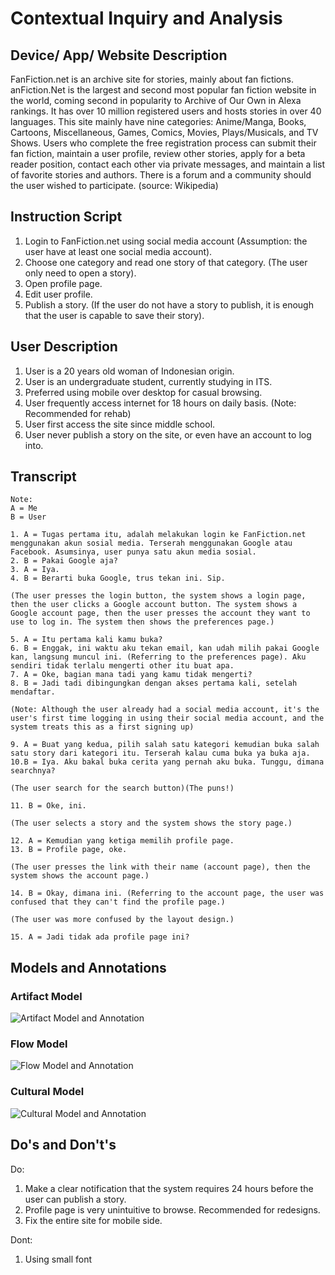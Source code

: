 # Contextual Inquiry and Analysis
## Device/ App/ Website Description
FanFiction.net is an archive site for stories, mainly about fan fictions. anFiction.Net is the largest and second most popular fan fiction website in the world, coming second in popularity to Archive of Our Own in Alexa rankings. It has over 10 million registered users and hosts stories in over 40 languages.
This site mainly have nine categories: Anime/Manga, Books, Cartoons, Miscellaneous, Games, Comics, Movies, Plays/Musicals, and TV Shows. Users who complete the free registration process can submit their fan fiction, maintain a user profile, review other stories, apply for a beta reader position, contact each other via private messages, and maintain a list of favorite stories and authors. There is a forum and a community should the user wished to participate.
(source: Wikipedia)

## Instruction Script
1. Login to FanFiction.net using social media account (Assumption: the user have at least one social media account).
2. Choose one category and read one story of that category. (The user only need to open a story).
3. Open profile page.
4. Edit user profile.
5. Publish a story. (If the user do not have a story to publish, it is enough that the user is capable to save their story).

## User Description
1. User is a 20 years old woman of Indonesian origin.
2. User is an undergraduate student, currently studying in ITS.
3. Preferred using mobile over desktop for casual browsing.
4. User frequently access internet for 18 hours on daily basis. (Note: Recommended for rehab)
5. User first access the site since middle school.
6. User never publish a story on the site, or even have an account to log into.

## Transcript
```text
Note:
A = Me
B = User

1. A = Tugas pertama itu, adalah melakukan login ke FanFiction.net menggunakan akun sosial media. Terserah menggunakan Google atau Facebook. Asumsinya, user punya satu akun media sosial.
2. B = Pakai Google aja?
3. A = Iya.
4. B = Berarti buka Google, trus tekan ini. Sip.

(The user presses the login button, the system shows a login page, then the user clicks a Google account button. The system shows a Google account page, then the user presses the account they want to use to log in. The system then shows the preferences page.)

5. A = Itu pertama kali kamu buka?
6. B = Enggak, ini waktu aku tekan email, kan udah milih pakai Google kan, langsung muncul ini. (Referring to the preferences page). Aku sendiri tidak terlalu mengerti other itu buat apa.
7. A = Oke, bagian mana tadi yang kamu tidak mengerti?
8. B = Jadi tadi dibingungkan dengan akses pertama kali, setelah mendaftar.

(Note: Although the user already had a social media account, it's the user's first time logging in using their social media account, and the system treats this as a first signing up)

9. A = Buat yang kedua, pilih salah satu kategori kemudian buka salah satu story dari kategori itu. Terserah kalau cuma buka ya buka aja.
10.B = Iya. Aku bakal buka cerita yang pernah aku buka. Tunggu, dimana searchnya?

(The user search for the search button)(The puns!)

11. B = Oke, ini.

(The user selects a story and the system shows the story page.)

12. A = Kemudian yang ketiga memilih profile page.
13. B = Profile page, oke.

(The user presses the link with their name (account page), then the system shows the account page.)

14. B = Okay, dimana ini. (Referring to the account page, the user was confused that they can't find the profile page.)

(The user was more confused by the layout design.)

15. A = Jadi tidak ada profile page ini?

```
## Models and Annotations
### Artifact Model
![Artifact Model and Annotation](https://picsum.photos/400/300/?random)
### Flow Model
![Flow Model and Annotation](https://picsum.photos/400/300/?random)
### Cultural Model
![Cultural Model and Annotation](https://picsum.photos/400/300/?random)
## Do's and Don't's
Do:
1. Make a clear notification that the system requires 24 hours before the user can publish a story.
2. Profile page is very unintuitive to browse. Recommended for redesigns.
3. Fix the entire site for mobile side.

Dont:
1. Using small font
